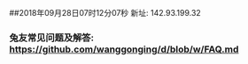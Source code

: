 ##2018年09月28日07时12分07秒 新址: 142.93.199.32
### 兔友常见问题及解答: https://github.com/wanggonging/d/blob/w/FAQ.md
